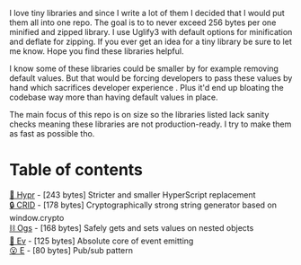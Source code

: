 I love tiny libraries and since I write a lot of them I decided that I would put them all into one repo. The goal is to to never exceed 256 bytes per one minified and zipped library. I use Uglify3 with default options for minification and deflate for zipping. If you ever get an idea for a tiny library be sure to let me know. Hope you find these libraries helpful.

I know some of these libraries could be smaller by for example removing default values. But that would be forcing developers to pass these values by hand which sacrifices developer experience . Plus it'd end up bloating the codebase way more than having default values in place.

The main focus of this repo is on size so the libraries listed lack sanity checks meaning these libraries are not production-ready. I try to make them as fast as possible tho.

# Table of contents
[🔨 Hypr](https://github.com/YamiteruXYZ/256-Bytes-Away/blob/master/Hypr.js) - [243 bytes] Stricter and smaller HyperScript replacement   
[🔒 CRID](https://github.com/YamiteruXYZ/256-Bytes-Away/blob/master/CRID.js) - [178 bytes] Cryptographically strong string generator based on window.crypto   
[⛓️ Ogs](https://github.com/YamiteruXYZ/256-Bytes-Away/blob/master/Ogs.js) - [168 bytes] Safely gets and sets values on nested objects   
[🥝 Ev](https://github.com/YamiteruXYZ/256-Bytes-Away/blob/master/Ev.js) - [125 bytes] Absolute core of event emitting   
[😮 E](https://github.com/YamiteruXYZ/256-Bytes-Away/blob/master/E.js) - [80 bytes] Pub/sub pattern   